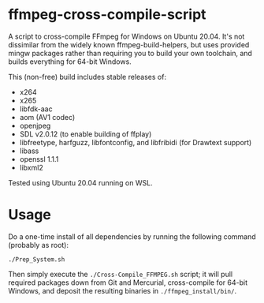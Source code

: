 # ffmpeg-cross-compile-script

A script to cross-compile FFmpeg for Windows on Ubuntu 20.04. It's not dissimilar from the widely known ffmpeg-build-helpers, but uses provided mingw packages rather than requiring you to build your own toolchain, and builds everything for 64-bit Windows.

This (non-free) build includes stable releases of:

* x264
* x265
* libfdk-aac
* aom (AV1 codec)
* openjpeg
* SDL v2.0.12 (to enable building of ffplay)
* libfreetype, harfguzz, libfontconfig, and libfribidi (for Drawtext support)
* libass
* openssl 1.1.1
* libxml2

Tested using Ubuntu 20.04 running on WSL.

# Usage

Do a one-time install of all dependencies by running the following command (probably as root):

`./Prep_System.sh`

Then simply execute the `./Cross-Compile_FFMPEG.sh` script; it will pull required packages down from Git and Mercurial, cross-compile for 64-bit Windows, and deposit the resulting binaries in `./ffmpeg_install/bin/`.
